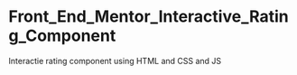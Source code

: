 # Front_End_Mentor_Interactive_Rating_Component
Interactie rating component using HTML and CSS and JS
